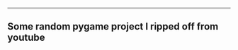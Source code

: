 ----------------------------------------------------
Some random pygame project I ripped off from youtube
----------------------------------------------------
